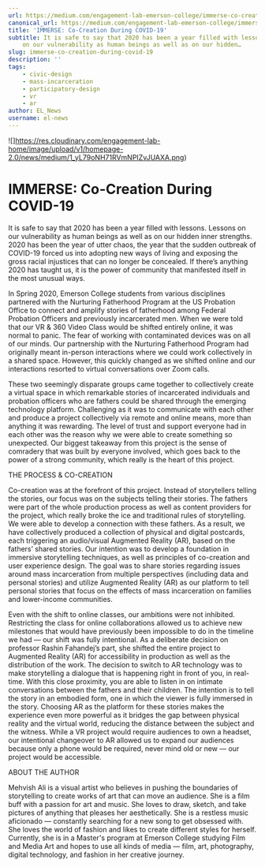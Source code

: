 ```yaml
---
url: https://medium.com/engagement-lab-emerson-college/immerse-co-creation-during-covid-19-7ca5e84f7a67
canonical_url: https://medium.com/engagement-lab-emerson-college/immerse-co-creation-during-covid-19-7ca5e84f7a67
title: 'IMMERSE: Co-Creation During COVID-19'
subtitle: It is safe to say that 2020 has been a year filled with lessons. Lessons
    on our vulnerability as human beings as well as on our hidden…
slug: immerse-co-creation-during-covid-19
description: ''
tags:
    - civic-design
    - mass-incarceration
    - participatory-design
    - vr
    - ar
author: EL_News
username: el-news
---
```


![]https://res.cloudinary.com/engagement-lab-home/image/upload/v1/homepage-2.0/news/medium/1_yL79oNH71RVmNPIZvJUAXA.png)

# IMMERSE: Co-Creation During COVID-19

It is safe to say that 2020 has been a year filled with lessons. Lessons on our vulnerability as human beings as well as on our hidden inner strengths. 2020 has been the year of utter chaos, the year that the sudden outbreak of COVID-19 forced us into adopting new ways of living and exposing the gross racial injustices that can no longer be concealed. If there’s anything 2020 has taught us, it is the power of community that manifested itself in the most unusual ways.

In Spring 2020, Emerson College students from various disciplines partnered with the Nurturing Fatherhood Program at the US Probation Office to connect and amplify stories of fatherhood among Federal Probation Officers and previously incarcerated men. When we were told that our VR & 360 Video Class would be shifted entirely online, it was normal to panic. The fear of working with contaminated devices was on all of our minds. Our partnership with the Nurturing Fatherhood Program had originally meant in-person interactions where we could work collectively in a shared space. However, this quickly changed as we shifted online and our interactions resorted to virtual conversations over Zoom calls.

These two seemingly disparate groups came together to collectively create a virtual space in which remarkable stories of incarcerated individuals and probation officers who are fathers could be shared through the emerging technology platform. Challenging as it was to communicate with each other and produce a project collectively via remote and online means, more than anything it was rewarding. The level of trust and support everyone had in each other was the reason why we were able to create something so unexpected. Our biggest takeaway from this project is the sense of comradery that was built by everyone involved, which goes back to the power of a strong community, which really is the heart of this project.

THE PROCESS & CO-CREATION

Co-creation was at the forefront of this project. Instead of storytellers telling the stories, our focus was on the subjects telling their stories. The fathers were part of the whole production process as well as content providers for the project, which really broke the ice and traditional rules of storytelling. We were able to develop a connection with these fathers. As a result, we have collectively produced a collection of physical and digital postcards, each triggering an audio/visual Augmented Reality (AR), based on the fathers’ shared stories. Our intention was to develop a foundation in immersive storytelling techniques, as well as principles of co-creation and user experience design. The goal was to share stories regarding issues around mass incarceration from multiple perspectives (including data and personal stories) and utilize Augmented Reality (AR) as our platform to tell personal stories that focus on the effects of mass incarceration on families and lower-income communities.

Even with the shift to online classes, our ambitions were not inhibited. Restricting the class for online collaborations allowed us to achieve new milestones that would have previously been impossible to do in the timeline we had — our shift was fully intentional. As a deliberate decision on professor Rashin Fahandej’s part, she shifted the entire project to Augmented Reality (AR) for accessibility in production as well as the distribution of the work. The decision to switch to AR technology was to make storytelling a dialogue that is happening right in front of you, in real-time. With this close proximity, you are able to listen in on intimate conversations between the fathers and their children. The intention is to tell the story in an embodied form, one in which the viewer is fully immersed in the story. Choosing AR as the platform for these stories makes the experience even more powerful as it bridges the gap between physical reality and the virtual world, reducing the distance between the subject and the witness. While a VR project would require audiences to own a headset, our intentional changeover to AR allowed us to expand our audiences because only a phone would be required, never mind old or new — our project would be accessible.

ABOUT THE AUTHOR

Mehvish Ali is a visual artist who believes in pushing the boundaries of storytelling to create works of art that can move an audience. She is a film buff with a passion for art and music. She loves to draw, sketch, and take pictures of anything that pleases her aesthetically. She is a restless music aficionado — constantly searching for a new song to get obsessed with. She loves the world of fashion and likes to create different styles for herself. Currently, she is in a Master's program at Emerson College studying Film and Media Art and hopes to use all kinds of media — film, art, photography, digital technology, and fashion in her creative journey.
